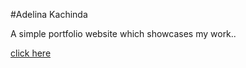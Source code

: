 #Adelina Kachinda

A simple portfolio website which showcases my work..

<a href = "https://github.com/AdelinaKachinda/AdelinaKachinda.github.io"> click here </a>
